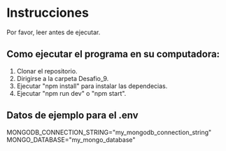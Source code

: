 # Instrucciones

Por favor, leer antes de ejecutar.

## Como ejecutar el programa en su computadora:

1. Clonar el repositorio.
2. Dirigirse a la carpeta Desafio_9.
3. Ejecutar "npm install" para instalar las dependecias.
4. Ejecutar "npm run dev" o "npm start".

## Datos de ejemplo para el .env

MONGODB_CONNECTION_STRING="my_mongodb_connection_string"
MONGO_DATABASE="my_mongo_database"
